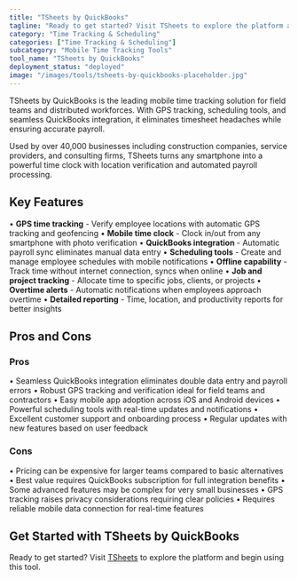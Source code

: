 ```yaml
---
title: "TSheets by QuickBooks"
tagline: "Ready to get started? Visit TSheets to explore the platform and begin using t..."
category: "Time Tracking & Scheduling"
categories: ["Time Tracking & Scheduling"]
subcategory: "Mobile Time Tracking Tools"
tool_name: "TSheets by QuickBooks"
deployment_status: "deployed"
image: "/images/tools/tsheets-by-quickbooks-placeholder.jpg"
---
```

TSheets by QuickBooks is the leading mobile time tracking solution for field teams and distributed workforces. With GPS tracking, scheduling tools, and seamless QuickBooks integration, it eliminates timesheet headaches while ensuring accurate payroll.

Used by over 40,000 businesses including construction companies, service providers, and consulting firms, TSheets turns any smartphone into a powerful time clock with location verification and automated payroll processing.

## Key Features

• **GPS time tracking** - Verify employee locations with automatic GPS tracking and geofencing
• **Mobile time clock** - Clock in/out from any smartphone with photo verification
• **QuickBooks integration** - Automatic payroll sync eliminates manual data entry
• **Scheduling tools** - Create and manage employee schedules with mobile notifications
• **Offline capability** - Track time without internet connection, syncs when online
• **Job and project tracking** - Allocate time to specific jobs, clients, or projects
• **Overtime alerts** - Automatic notifications when employees approach overtime
• **Detailed reporting** - Time, location, and productivity reports for better insights

## Pros and Cons

### Pros
• Seamless QuickBooks integration eliminates double data entry and payroll errors
• Robust GPS tracking and verification ideal for field teams and contractors
• Easy mobile app adoption across iOS and Android devices
• Powerful scheduling tools with real-time updates and notifications
• Excellent customer support and onboarding process
• Regular updates with new features based on user feedback

### Cons
• Pricing can be expensive for larger teams compared to basic alternatives
• Best value requires QuickBooks subscription for full integration benefits
• Some advanced features may be complex for very small businesses
• GPS tracking raises privacy considerations requiring clear policies
• Requires reliable mobile data connection for real-time features

## Get Started with TSheets by QuickBooks

Ready to get started? Visit [TSheets](https://quickbooks.intuit.com/time-tracking) to explore the platform and begin using this tool.